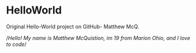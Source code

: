 # HelloWorld
Original Hello-World project on GitHub- Matthew McQ.


/*Hello! My name is Matthew McQuistion, im 19 from Marion Ohio, and I love to code*/
